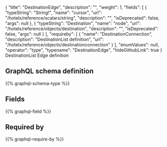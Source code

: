 {
  "title": "DestinationEdge",
  "description": "",
  "weight": 1,
  "fields": [
    {
      "typeString": "String!",
      "name": "cursor",
      "url": "/hotelx/reference/scalars/string",
      "description": "",
      "isDeprecated": false,
      "args": null
    },
    {
      "typeString": "Destination",
      "name": "node",
      "url": "/hotelx/reference/objects/destination",
      "description": "",
      "isDeprecated": false,
      "args": null
    }
  ],
  "requireby": [
    {
      "name": "DestinationConnection",
      "description": "DestinationList definition",
      "url": "/hotelx/reference/objects/destinationconnection"
    }
  ],
  "enumValues": null,
  "operator": "type",
  "typename": "DestinationEdge",
  "hideGithubLink": true
}
DestinationList Edge definition
## GraphQL schema definition

{{% graphql-schema-type %}}

## Fields

{{% graphql-field %}}

## Required by

{{% graphql-require-by %}}

